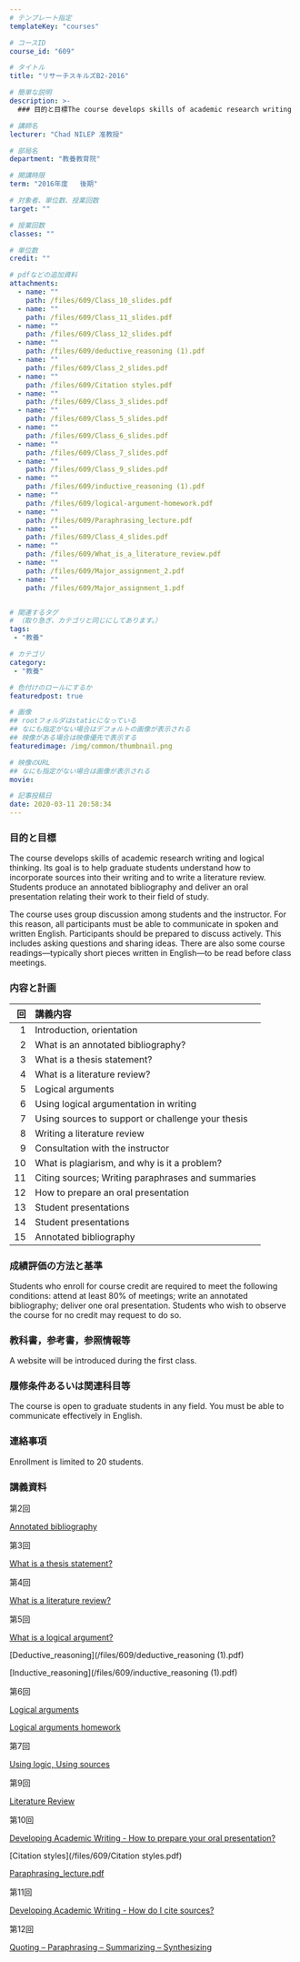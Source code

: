 ```yaml
---
# テンプレート指定
templateKey: "courses"

# コースID
course_id: "609"

# タイトル
title: "リサーチスキルズB2-2016"

# 簡単な説明
description: >-
  ### 目的と目標The course develops skills of academic research writing and logical thinking. Its goal i...

# 講師名
lecturer: "Chad NILEP 准教授"

# 部局名
department: "教養教育院"

# 開講時限
term: "2016年度	後期"

# 対象者、単位数、授業回数
target: ""

# 授業回数
classes: ""

# 単位数
credit: ""

# pdfなどの追加資料
attachments: 
  - name: "" 
    path: /files/609/Class_10_slides.pdf
  - name: "" 
    path: /files/609/Class_11_slides.pdf
  - name: "" 
    path: /files/609/Class_12_slides.pdf
  - name: "" 
    path: /files/609/deductive_reasoning (1).pdf
  - name: "" 
    path: /files/609/Class_2_slides.pdf
  - name: "" 
    path: /files/609/Citation styles.pdf
  - name: "" 
    path: /files/609/Class_3_slides.pdf
  - name: "" 
    path: /files/609/Class_5_slides.pdf
  - name: "" 
    path: /files/609/Class_6_slides.pdf
  - name: "" 
    path: /files/609/Class_7_slides.pdf
  - name: "" 
    path: /files/609/Class_9_slides.pdf
  - name: "" 
    path: /files/609/inductive_reasoning (1).pdf
  - name: "" 
    path: /files/609/logical-argument-homework.pdf
  - name: "" 
    path: /files/609/Paraphrasing_lecture.pdf
  - name: "" 
    path: /files/609/Class_4_slides.pdf
  - name: "" 
    path: /files/609/What_is_a_literature_review.pdf
  - name: "" 
    path: /files/609/Major_assignment_2.pdf
  - name: "" 
    path: /files/609/Major_assignment_1.pdf


# 関連するタグ
# （取り急ぎ、カテゴリと同じにしてあります。）
tags:
 - "教養"

# カテゴリ
category:
 - "教養"

# 色付けのロールにするか
featuredpost: true

# 画像
## rootフォルダはstaticになっている
## なにも指定がない場合はデフォルトの画像が表示される
## 映像がある場合は映像優先で表示する
featuredimage: /img/common/thumbnail.png

# 映像のURL
## なにも指定がない場合は画像が表示される
movie: 

# 記事投稿日
date: 2020-03-11 20:58:34
---
```



### 目的と目標

The course develops skills of academic research writing and logical thinking.
Its goal is to help graduate students understand how to incorporate sources into their writing and to write a literature review.
Students produce an annotated bibliography and deliver an oral presentation relating their work to their field of study.

The course uses group discussion among students and the instructor.
For this reason, all participants must be able to communicate in spoken and written English.
Participants should be prepared to discuss actively.
This includes asking questions and sharing ideas.
There are also some course readings—typically short pieces written in English—to be read before class meetings.









### 内容と計画

|回  | 講義内容  |
|-:| :-------------------------------------------------|
|1  | Introduction, orientation                        |
|2  | What is an annotated bibliography?               |
|3  | What is a thesis statement?                      |
|4  | What is a literature review?                     |
|5  | Logical arguments                                |
|6  | Using logical argumentation in writing           |
|7  | Using sources to support or challenge your thesis|
|8  | Writing a literature review                      |
|9  | Consultation with the instructor                 |
|10 | What is plagiarism, and why is it a problem?     |
|11 | Citing sources; Writing paraphrases and summaries|
|12 | How to prepare an oral presentation              |
|13 | Student presentations                            |
|14 | Student presentations                            |
|15 | Annotated bibliography                           |

### 成績評価の方法と基準

Students who enroll for course credit are required to meet the following conditions: attend at least 80% of meetings; write an annotated bibliography; deliver one oral presentation. Students who wish to observe the course for no credit may request to do so.

### 教科書，参考書，参照情報等

A website will be introduced during the first class.

### 履修条件あるいは関連科目等

The course is open to graduate students in any field. You must be able to communicate effectively in English.

### 連絡事項

Enrollment is limited to 20 students.







### 講義資料

第2回

[Annotated bibliography](/files/609/Class_2_slides.pdf) 

第3回

[What is a thesis statement?](/files/609/Class_3_slides.pdf) 

第4回

[What is a literature review?](/files/609/Class_4_slides.pdf) 

第5回

[What is a logical argument?](/files/609/Class_5_slides.pdf) 

[Deductive_reasoning](/files/609/deductive_reasoning (1).pdf) 

[Inductive_reasoning](/files/609/inductive_reasoning (1).pdf) 

第6回

[Logical arguments](/files/609/Class_6_slides.pdf) 

[Logical arguments homework](/files/609/logical-argument-homework.pdf) 

第7回

[Using logic, Using sources](/files/609/Class_7_slides.pdf) 

第9回

[Literature Review](/files/609/Class_9_slides.pdf) 

第10回

[Developing Academic Writing - How to prepare your oral presentation?](/files/609/Class_10_slides.pdf) 

[Citation styles](/files/609/Citation styles.pdf) 

[Paraphrasing_lecture.pdf](/files/609/Paraphrasing_lecture.pdf) 

第11回

[Developing Academic Writing - How do I cite sources?](/files/609/Class_11_slides.pdf) 

第12回

[Quoting – Paraphrasing – Summarizing – Synthesizing](/files/609/Class_12_slides.pdf) 










